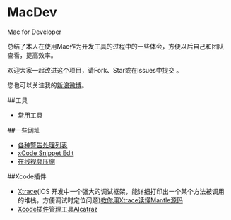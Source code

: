 # MacDev
Mac for Developer

总结了本人在使用Mac作为开发工具的过程中的一些体会，方便以后自己和团队查看，提高效率。

欢迎大家一起改进这个项目，请Fork、Star或在Issues中提交 。

您也可以关注我的[新浪微博](http://weibo.com/wangyangc)。 

##工具
- [常用工具](https://github.com/wangyangcc/MacDev/blob/master/apps.md)

##一些网址
- [各种警告处理列表](http://fuckingclangwarnings.com)
- [xCode Snippet Edit](http://cocoaholic.com/snippet_edit/)
- [在线视频压缩](http://www.clipchamp.com)

##Xcode插件
- [Xtrace](https://github.com/johnno1962/Xtrace)(iOS 开发中一个强大的调试框架，能详细打印出一个某个方法被调用的堆栈，方便调试时定位问题)[教你用Xtrace读懂Mantle源码](http://ios.jobbole.com/84471/)
- [Xcode插件管理工具Alcatraz](http://alcatraz.io)
